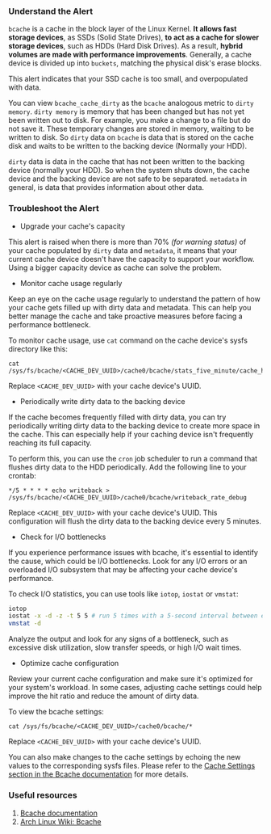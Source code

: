 ### Understand the Alert

`bcache` is a cache in the block layer of the Linux Kernel. **It allows fast storage devices**, as SSDs (Solid State Drives), **to act as a cache for slower storage devices**, such as HDDs (Hard Disk Drives). As a result, **hybrid volumes are made with performance improvements**. Generally, a cache device is divided up into `buckets`, matching the physical disk's erase blocks.

This alert indicates that your SSD cache is too small, and overpopulated with data.

You can view `bcache_cache_dirty` as the `bcache` analogous metric to `dirty memory`. `dirty memory` is memory that has been changed but has not yet been written out to disk. For example, you make a change to a file but do not save it. These temporary changes are stored in memory, waiting to be written to disk. So `dirty` data on `bcache` is data that is stored on the cache disk and waits to be written to the backing device (Normally your HDD).

`dirty` data is data in the cache that has not been written to the backing device (normally your HDD). So when the system shuts down, the cache device and the backing device are not safe to be separated. 
`metadata` in general, is data that provides information about other data.

### Troubleshoot the Alert

- Upgrade your cache's capacity

This alert is raised when there is more than 70% *(for warning status)* of your cache populated by `dirty` data and `metadata`, it means that your current cache device doesn't have the capacity to support your workflow. Using a bigger
capacity device as cache can solve the problem.

- Monitor cache usage regularly

Keep an eye on the cache usage regularly to understand the pattern of how your cache gets filled up with dirty data and metadata. This can help you better manage the cache and take proactive measures before facing a performance bottleneck.

   To monitor cache usage, use `cat` command on the cache device's sysfs directory like this:
   
   ```
   cat /sys/fs/bcache/<CACHE_DEV_UUID>/cache0/bcache/stats_five_minute/cache_hit_ratio
   ```
   
   Replace `<CACHE_DEV_UUID>` with your cache device's UUID.

- Periodically write dirty data to the backing device

If the cache becomes frequently filled with dirty data, you can try periodically writing dirty data to the backing device to create more space in the cache. This can especially help if your caching device isn't frequently reaching its full capacity.

   To perform this, you can use the `cron` job scheduler to run a command that flushes dirty data to the HDD periodically. Add the following line to your crontab:

   ```
   */5 * * * * echo writeback > /sys/fs/bcache/<CACHE_DEV_UUID>/cache0/bcache/writeback_rate_debug
   ```

   Replace `<CACHE_DEV_UUID>` with your cache device's UUID. This configuration will flush the dirty data to the backing device every 5 minutes.

- Check for I/O bottlenecks

If you experience performance issues with bcache, it's essential to identify the cause, which could be I/O bottlenecks. Look for any I/O errors or an overloaded I/O subsystem that may be affecting your cache device's performance.

   To check I/O statistics, you can use tools like `iotop`, `iostat` or `vmstat`:

   ```bash
   iotop
   iostat -x -d -z -t 5 5 # run 5 times with a 5-second interval between each report
   vmstat -d
   ```
   
   Analyze the output and look for any signs of a bottleneck, such as excessive disk utilization, slow transfer speeds, or high I/O wait times.

- Optimize cache configuration

Review your current cache configuration and make sure it's optimized for your system's workload. In some cases, adjusting cache settings could help improve the hit ratio and reduce the amount of dirty data.

   To view the bcache settings:

   ```
   cat /sys/fs/bcache/<CACHE_DEV_UUID>/cache0/bcache/*
   ```

   Replace `<CACHE_DEV_UUID>` with your cache device's UUID.

   You can also make changes to the cache settings by echoing the new values to the corresponding sysfs files. Please refer to the [Cache Settings section in the Bcache documentation](https://www.kernel.org/doc/Documentation/bcache.txt) for more details.

### Useful resources

1. [Bcache documentation](https://www.kernel.org/doc/Documentation/bcache.txt)
2. [Arch Linux Wiki: Bcache](https://wiki.archlinux.org/title/bcache)

